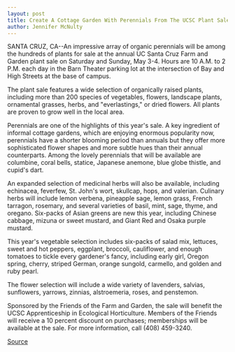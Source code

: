 ```yaml
---
layout: post
title: Create A Cottage Garden With Perennials From The UCSC Plant Sale
author: Jennifer McNulty
---
```


SANTA CRUZ, CA--An impressive array of organic perennials will be among  the hundreds of plants for sale at the annual UC Santa Cruz Farm and Garden  plant sale on Saturday and Sunday, May 3-4. Hours are 10 A.M. to 2 P.M. each  day in the Barn Theater parking lot at the intersection of Bay and High Streets  at the base of campus.

The plant sale features a wide selection of organically raised plants,  including more than 200 species of vegetables, flowers, landscape plants,  ornamental grasses, herbs, and "everlastings," or dried flowers. All plants are  proven to grow well in the local area.

Perennials are one of the highlights of this year's sale. A key ingredient  of informal cottage gardens, which are enjoying enormous popularity now,  perennials have a shorter blooming period than annuals but they offer more  sophisticated flower shapes and more subtle hues than their annual  counterparts. Among the lovely perennials that will be available are  columbine, coral bells, statice, Japanese anemone, blue globe thistle, and  cupid's dart.

An expanded selection of medicinal herbs will also be available,  including echinacea, feverfew, St. John's wort, skullcap, hops, and valerian.  Culinary herbs will include lemon verbena, pineapple sage, lemon grass,  French tarragon, rosemary, and several varieties of basil, mint, sage, thyme,  and oregano. Six-packs of Asian greens are new this year, including Chinese  cabbage, mizuna or sweet mustard, and Giant Red and Osaka purple mustard.

This year's vegetable selection includes six-packs of salad mix,  lettuces, sweet and hot peppers, eggplant, broccoli, cauliflower, and enough  tomatoes to tickle every gardener's fancy, including early girl, Oregon spring,  cherry, striped German, orange sungold, carmello, and golden and ruby pearl.

The flower selection will include a wide variety of lavenders, salvias,  sunflowers, yarrows, zinnias, alstroemeria, roses, and penstemon.

Sponsored by the Friends of the Farm and Garden, the sale will benefit  the UCSC Apprenticeship in Ecological Horticulture. Members of the Friends  will receive a 10 percent discount on purchases; memberships will be  available at the sale. For more information, call (408) 459-3240.

[Source](http://www1.ucsc.edu/news_events/press_releases/archive/96-97/04-97/041097-Create_a_cottage_ga.html "Permalink to 041097-Create_a_cottage_ga")